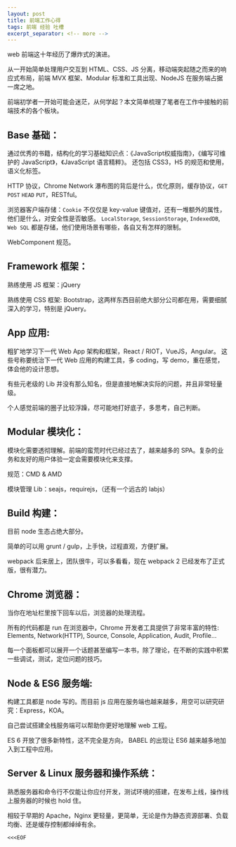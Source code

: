 ```yaml
---
layout: post
title: 前端工作心得
tags: 前端 经验 吐槽
excerpt_separator: <!-- more -->
---
```


web 前端这十年经历了爆炸式的演进。

从一开始简单处理用户交互到 HTML、CSS、JS 分离，移动端突起随之而来的响应式布局，前端 MVX 框架、Modular 标准和工具出现、NodeJS 在服务端占据一席之地。

前端初学者一开始可能会迷茫，从何学起？本文简单梳理了笔者在工作中接触的前端技术的各个板块。
<!-- more -->

## Base 基础：

通过优秀的书籍，结构化的学习基础知识点：《JavaScript权威指南》，《编写可维护的 JavaScript》，《JavaScript 语言精粹》。
还包括 CSS3，H5 的规范和使用，语义化标签。

HTTP 协议，Chrome Network 瀑布图的背后是什么，优化原则，缓存协议，`GET` `POST` `HEAD` `PUT`，RESTful。

浏览器客户端存储：`Cookie` 不仅仅是 key-value 键值对，还有一堆额外的属性，他们是什么，对安全性是否敏感。
`LocalStorage`, `SessionStorage`, `IndexedDB`, `Web SQL` 都是存储，他们使用场景有哪些，各自又有怎样的限制。

WebComponent 规范。

## Framework 框架：

熟练使用 JS 框架：jQuery

熟练使用 CSS 框架: Bootstrap，这两样东西目前绝大部分公司都在用，需要细腻深入的学习，特别是 jQuery。

## App 应用:

粗犷地学习下一代 Web App 架构和框架，React / RIOT，VueJS，Angular。
这些号称要统治下一代 Web 应用的构建工具，多 coding，写 demo，重在感觉，体会他的设计思想。

有些元老级的 Lib 并没有那么知名，但是直接地解决实际的问题，并且非常轻量级。

个人感觉前端的圈子比较浮躁，尽可能地打好底子，多思考，自己判断。

## Modular 模块化：

模块化需要透彻理解。前端的蛮荒时代已经过去了，越来越多的 SPA。复杂的业务和友好的用户体验一定会需要模块化来支撑。

规范：CMD & AMD

模块管理 Lib：seajs，requirejs，（还有一个远古的 labjs）

## Build 构建：
目前 node 生态占绝大部分。

简单的可以用 grunt / gulp，上手快，过程直观，方便扩展。

webpack 后来居上，团队很牛，可以多看看，现在 webpack 2 已经发布了正式版，很有潜力。

## Chrome 浏览器：

当你在地址栏里按下回车以后，浏览器的处理流程。

所有的代码都是 run 在浏览器中，Chrome 开发者工具提供了非常丰富的特性: Elements, Network(HTTP), Source, Console, Application, Audit, Profile...

每一个面板都可以展开一个话题甚至编写一本书，除了理论，在不断的实践中积累一些调试，测试，定位问题的技巧。

## Node & ES6 服务端:

构建工具都是 node 写的。而目前 js 应用在服务端也越来越多，用空可以研究研究：Express，KOA。

自己尝试搭建全栈服务端可以帮助你更好地理解 web 工程。

ES 6 开放了很多新特性，这不完全是方向， BABEL 的出现让 ES6 越来越多地加入到工程中应用。

## Server & Linux 服务器和操作系统：

熟悉服务器和命令行不仅能让你应付开发，测试环境的搭建，在发布上线，操作线上服务器的时候也 hold 住。

相较于早期的 Apache，Nginx 更轻量，更简单，无论是作为静态资源部署、负载均衡、还是缓存控制都绰绰有余。

`<<<EOF`